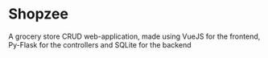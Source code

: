 # Shopzee
A grocery store CRUD web-application, made using VueJS for the frontend, Py-Flask for the controllers and SQLite for the backend
